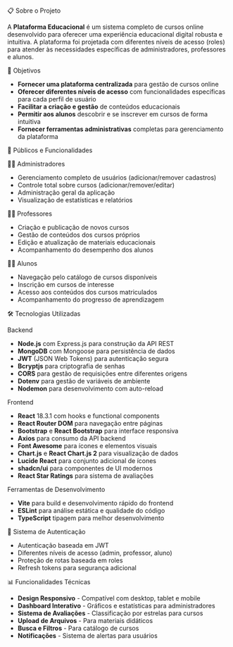 📋 Sobre o Projeto

A **Plataforma Educacional** é um sistema completo de cursos online desenvolvido para oferecer uma experiência educacional digital robusta e intuitiva. A plataforma foi projetada com diferentes níveis de acesso (roles) para atender às necessidades específicas de administradores, professores e alunos.

🎯 Objetivos

- **Fornecer uma plataforma centralizada** para gestão de cursos online
- **Oferecer diferentes níveis de acesso** com funcionalidades específicas para cada perfil de usuário
- **Facilitar a criação e gestão** de conteúdos educacionais
- **Permitir aos alunos** descobrir e se inscrever em cursos de forma intuitiva
- **Fornecer ferramentas administrativas** completas para gerenciamento da plataforma

👥 Públicos e Funcionalidades

👨‍💼 Administradores
- Gerenciamento completo de usuários (adicionar/remover cadastros)
- Controle total sobre cursos (adicionar/remover/editar)
- Administração geral da aplicação
- Visualização de estatísticas e relatórios

👨‍🏫 Professores
- Criação e publicação de novos cursos
- Gestão de conteúdos dos cursos próprios
- Edição e atualização de materiais educacionais
- Acompanhamento do desempenho dos alunos

👨‍🎓 Alunos
- Navegação pelo catálogo de cursos disponíveis
- Inscrição em cursos de interesse
- Acesso aos conteúdos dos cursos matriculados
- Acompanhamento do progresso de aprendizagem

🛠️ Tecnologias Utilizadas

Backend
- **Node.js** com Express.js para construção da API REST
- **MongoDB** com Mongoose para persistência de dados
- **JWT** (JSON Web Tokens) para autenticação segura
- **Bcryptjs** para criptografia de senhas
- **CORS** para gestão de requisições entre diferentes origens
- **Dotenv** para gestão de variáveis de ambiente
- **Nodemon** para desenvolvimento com auto-reload

Frontend
- **React** 18.3.1 com hooks e functional components
- **React Router DOM** para navegação entre páginas
- **Bootstrap** e **React Bootstrap** para interface responsiva
- **Axios** para consumo da API backend
- **Font Awesome** para ícones e elementos visuais
- **Chart.js** e **React Chart.js 2** para visualização de dados
- **Lucide React** para conjunto adicional de ícones
- **shadcn/ui** para componentes de UI modernos
- **React Star Ratings** para sistema de avaliações

Ferramentas de Desenvolvimento
- **Vite** para build e desenvolvimento rápido do frontend
- **ESLint** para análise estática e qualidade do código
- **TypeScript** tipagem para melhor desenvolvimento

🔐 Sistema de Autenticação

- Autenticação baseada em JWT
- Diferentes níveis de acesso (admin, professor, aluno)
- Proteção de rotas baseada em roles
- Refresh tokens para segurança adicional

📊 Funcionalidades Técnicas

- **Design Responsivo** - Compatível com desktop, tablet e mobile
- **Dashboard Interativo** - Gráficos e estatísticas para administradores
- **Sistema de Avaliações** - Classificação por estrelas para cursos
- **Upload de Arquivos** - Para materiais didáticos
- **Busca e Filtros** - Para catálogo de cursos
- **Notificações** - Sistema de alertas para usuários
